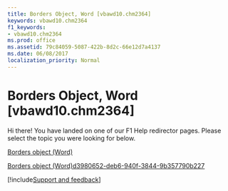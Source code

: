 ```yaml
---
title: Borders Object, Word [vbawd10.chm2364]
keywords: vbawd10.chm2364
f1_keywords:
- vbawd10.chm2364
ms.prod: office
ms.assetid: 79c84059-5087-422b-8d2c-66e12d7a4137
ms.date: 06/08/2017
localization_priority: Normal
---
```



# Borders Object, Word [vbawd10.chm2364]

Hi there! You have landed on one of our F1 Help redirector pages. Please select the topic you were looking for below.

[Borders object (Word)](https://msdn.microsoft.com/library/6dd1d4cc-2dcf-22c7-a299-4721a5543ba3%28Office.15%29.aspx)

[Borders object (Word)d3980652-deb6-940f-3844-9b357790b227](https://msdn.microsoft.com/library/d3980652-deb6-940f-3844-9b357790b227%28Office.15%29.aspx)

[!include[Support and feedback](~/includes/feedback-boilerplate.md)]